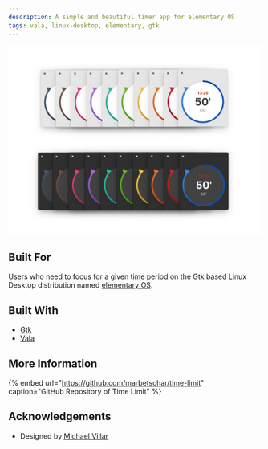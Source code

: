 ```yaml
---
description: A simple and beautiful timer app for elementary OS
tags: vala, linux-desktop, elementary, gtk
---
```


![Time Limit supports Dark Mode on elementary OS 6 Odin](../.gitbook/assets/com.github.marbetschar.time-limit.jpg)

## Built For

Users who need to focus for a given time period on the Gtk based Linux Desktop distribution named [elementary OS](https://elementary.io/).

## Built With

- [Gtk](https://www.gtk.org/)
- [Vala](https://wiki.gnome.org/Projects/Vala/Tutorial)

## More Information

{% embed url="https://github.com/marbetschar/time-limit" caption="GitHub Repository of Time Limit" %}

## Acknowledgements

* Designed by [Michael Villar](https://github.com/michaelvillar/timer-app)

